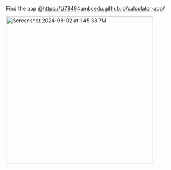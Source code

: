 Find the app @https://zi78494umbcedu.github.io/calculator-app/

<img width="400" alt="Screenshot 2024-08-02 at 1 45 38 PM" src="https://github.com/user-attachments/assets/2118228d-85c3-4dc3-93d7-5e1b411ecb24">
